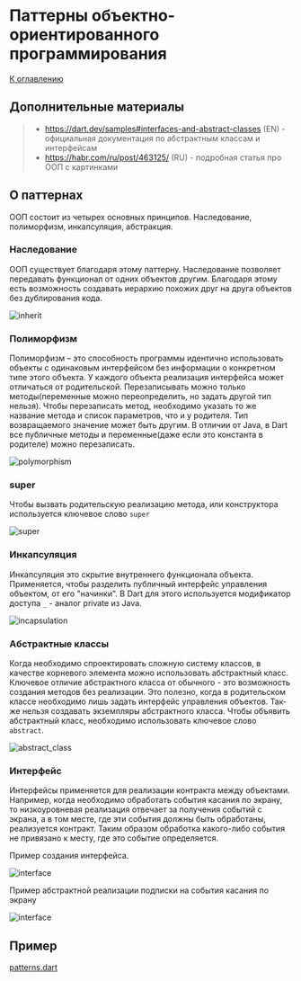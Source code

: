 # Паттерны объектно-ориентированного программирования
[К оглавлению](../oop.md)

## Дополнительные материалы
> - https://dart.dev/samples#interfaces-and-abstract-classes (EN) - официальная документация по абстрактным классам и интерфейсам
> - https://habr.com/ru/post/463125/ (RU) - подробная статья про ООП с картинками

## О паттернах
ООП состоит из четырех основных принципов. Наследование, полиморфизм, инкапсуляция, абстракция.

### Наследование
ООП существует благодаря этому паттерну. 
Наследование позволяет передавать функционал от одних объектов другим. Благодаря этому
есть возможность создавать иерархию похожих друг на друга объектов без дублирования кода.

![inherit](pattern_1.png)

### Полиморфизм
Полиморфизм – это способность программы идентично использовать объекты с одинаковым интерфейсом без информации о конкретном типе этого объекта.
У каждого объекта реализация интерфейса может отличаться от родительской.
Перезаписывать можно только методы(переменные можно переопределить, но задать другой тип нельзя).
Чтобы перезаписать метод, необходимо указать то же название метода и список параметров, что и у родителя.
Тип возвращаемого значение может быть другим. В отличии от Java, в Dart все публичные методы 
и переменные(даже если это константа в родителе) можно перезаписать.

![polymorphism](pattern_4.png)

### super
Чтобы вызвать родительскую реализацию метода, или конструктора используется ключевое слово `super`

![super](pattern_6.png)

### Инкапсуляция
Инкапсуляция это скрытие внутреннего функционала объекта. Применяется, чтобы разделить публичный интерфейс управления
объектом, от его "начинки". В Dart для этого используется модификатор доступа `_` - аналог private из Java.

![incapsulation](pattern_5.png)

### Абстрактные классы
Когда необходимо спроектировать сложную систему классов, в качестве корневого элемента можно использовать абстрактный класс.
Ключевое отличие абстрактного класса от обычного - это возможность создания методов без реализации. Это полезно, когда в родительском
классе необходимо лишь задать интерфейс управления объектов. Так-же нельзя создавать экземпляры абстрактного класса.
Чтобы объявить абстрактный класс, необходимо использовать ключевое слово `abstract`.

![abstract_class](pattern_7.png)

### Интерфейс
Интерфейсы применяется для реализации контракта между объектами. Например, когда необходимо обработать события 
касания по экрану, то низкоуровневая реализация отвечает за получения событий с экрана, а в том месте, где
эти события должны быть обработаны, реализуется контракт. Таким образом обработка какого-либо события не привязано 
к месту, где это событие определяется.

Пример создания интерфейса.

![interface](pattern_8.png)
 
Пример абстрактной реализации подписки на события касания по экрану

![interface](pattern_9.png)

## Пример
[patterns.dart](patterns.dart)



